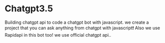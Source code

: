 # Chatgpt3.5
Building chatgpt api to code a chatgpt bot with javascript. we create a project that you can ask anything from chatgpt with javascript❗️ Also we use Rapidapi in this bot too! we use official chatgpt api..
